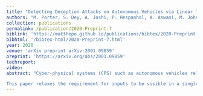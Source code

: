 ```yaml
---
title: "Detecting Deception Attacks on Autonomous Vehicles via Linear Time-Varying Dynamic Watermarking"
authors: "M. Porter, S. Dey, A. Joshi, P. Hespanhol, A. Aswani, M. Johnson-Roberson, R. Vasudevan, A. Aswani"
collection: publications
permalink: /publication/2020-Preprint-7
biblink: 'https://matthepo.github.io/publications/bibtex/2020-Preprint-7.txt'
bibhtml: '/bibtex-html/2020-Preprint-7.html'
year: 2020
venue: 'arXiv preprint arXiv:2001.09859'
preprint: 'https://arxiv.org/abs/2001.09859'
techreport:
video:
abstract: "Cyber-physical systems (CPS) such as autonomous vehicles rely on both on-board sensors and external communications to estimate their state. Unfortunately, these communications render the system vulnerable to cyber-attacks. While many attack detection methods have begun to address these concerns, they are limited to linear time-invariant (LTI) systems. Though LTI system models provide accurate approximations for CPS such as autonomous vehicles at constant speed and turning radii, they are inaccurate for more complex motions such as lane changes, turns, and changes in velocity. Since these more complex motions are more suitably described by linear time-varying (LTV) system models rather than LTI models, Dynamic Watermarking, which adds a private excitation to the input signal to validate measurements, has recently been extended to LTV systems. However, this extension does not allow for LTV systems that require several steps before the effect of a given control input can be seen in the measurement signal. Additionally, there is no consideration for the time-varying effects of auto-correlation. Furthermore, a proof of concept was only provided using simulations of a simplified model.

This paper relaxes the requirement for inputs to be visible in a single step and constructs an auto-correlation normalizing factor to remove the effects of auto-correlation. In addition, Dynamic Watermarking is applied to a high-fidelity vehicle model in carsim and a 1/10 scale autonomous rover to further reinforce the proof of concept for realistic systems. In each case, the vehicle follows a predefined path with time-varying velocity and turning radii. A replay attack, which replays previously recorded measurements, is shown to be detectable using LTV Dynamic Watermarking in a quick and repeatable manner."
---
```

